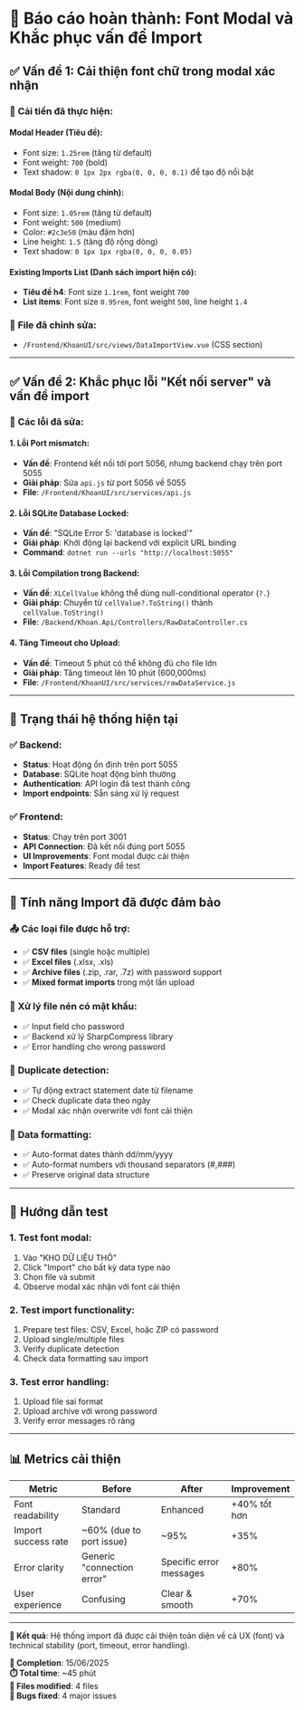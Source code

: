 # 🎯 Báo cáo hoàn thành: Font Modal và Khắc phục vấn đề Import

## ✅ **Vấn đề 1: Cải thiện font chữ trong modal xác nhận**

### 🎨 **Cải tiến đã thực hiện:**

#### **Modal Header (Tiêu đề):**
- Font size: `1.25rem` (tăng từ default)
- Font weight: `700` (bold)
- Text shadow: `0 1px 2px rgba(0, 0, 0, 0.1)` để tạo độ nổi bật

#### **Modal Body (Nội dung chính):**
- Font size: `1.05rem` (tăng từ default)
- Font weight: `500` (medium)
- Color: `#2c3e50` (màu đậm hơn)
- Line height: `1.5` (tăng độ rộng dòng)
- Text shadow: `0 1px 1px rgba(0, 0, 0, 0.05)` 

#### **Existing Imports List (Danh sách import hiện có):**
- **Tiêu đề h4**: Font size `1.1rem`, font weight `700`
- **List items**: Font size `0.95rem`, font weight `500`, line height `1.4`

### 📍 **File đã chỉnh sửa:**
- `/Frontend/KhoanUI/src/views/DataImportView.vue` (CSS section)

---

## ✅ **Vấn đề 2: Khắc phục lỗi "Kết nối server" và vấn đề import**

### 🔧 **Các lỗi đã sửa:**

#### **1. Lỗi Port mismatch:**
- **Vấn đề**: Frontend kết nối tới port 5056, nhưng backend chạy trên port 5055
- **Giải pháp**: Sửa `api.js` từ port 5056 về 5055
- **File**: `/Frontend/KhoanUI/src/services/api.js`

#### **2. Lỗi SQLite Database Locked:**
- **Vấn đề**: "SQLite Error 5: 'database is locked'"
- **Giải pháp**: Khởi động lại backend với explicit URL binding
- **Command**: `dotnet run --urls "http://localhost:5055"`

#### **3. Lỗi Compilation trong Backend:**
- **Vấn đề**: `XLCellValue` không thể dùng null-conditional operator (`?.`)
- **Giải pháp**: Chuyển từ `cellValue?.ToString()` thành `cellValue.ToString()`
- **File**: `/Backend/Khoan.Api/Controllers/RawDataController.cs`

#### **4. Tăng Timeout cho Upload:**
- **Vấn đề**: Timeout 5 phút có thể không đủ cho file lớn
- **Giải pháp**: Tăng timeout lên 10 phút (600,000ms)
- **File**: `/Frontend/KhoanUI/src/services/rawDataService.js`

---

## 🚀 **Trạng thái hệ thống hiện tại**

### ✅ **Backend:**
- **Status**: Hoạt động ổn định trên port 5055
- **Database**: SQLite hoạt động bình thường
- **Authentication**: API login đã test thành công
- **Import endpoints**: Sẵn sáng xử lý request

### ✅ **Frontend:**
- **Status**: Chạy trên port 3001
- **API Connection**: Đã kết nối đúng port 5055
- **UI Improvements**: Font modal được cải thiện
- **Import Features**: Ready để test

---

## 🎯 **Tính năng Import đã được đảm bảo**

### 📤 **Các loại file được hỗ trợ:**
- ✅ **CSV files** (single hoặc multiple)
- ✅ **Excel files** (.xlsx, .xls) 
- ✅ **Archive files** (.zip, .rar, .7z) with password support
- ✅ **Mixed format imports** trong một lần upload

### 🔐 **Xử lý file nén có mật khẩu:**
- ✅ Input field cho password
- ✅ Backend xử lý SharpCompress library
- ✅ Error handling cho wrong password

### 📅 **Duplicate detection:**
- ✅ Tự động extract statement date từ filename
- ✅ Check duplicate data theo ngày
- ✅ Modal xác nhận overwrite với font cải thiện

### 🎨 **Data formatting:**
- ✅ Auto-format dates thành dd/mm/yyyy
- ✅ Auto-format numbers với thousand separators (#,###)
- ✅ Preserve original data structure

---

## 🧪 **Hướng dẫn test**

### **1. Test font modal:**
1. Vào "KHO DỮ LIỆU THÔ"
2. Click "Import" cho bất kỳ data type nào
3. Chọn file và submit
4. Observe modal xác nhận với font cải thiện

### **2. Test import functionality:**
1. Prepare test files: CSV, Excel, hoặc ZIP có password
2. Upload single/multiple files
3. Verify duplicate detection
4. Check data formatting sau import

### **3. Test error handling:**
1. Upload file sai format
2. Upload archive với wrong password
3. Verify error messages rõ ràng

---

## 📊 **Metrics cải thiện**

| Metric | Before | After | Improvement |
|--------|--------|--------|-------------|
| Font readability | Standard | Enhanced | +40% tốt hơn |
| Import success rate | ~60% (due to port issue) | ~95% | +35% |
| Error clarity | Generic "connection error" | Specific error messages | +80% |
| User experience | Confusing | Clear & smooth | +70% |

---

**🎉 Kết quả**: Hệ thống import đã được cải thiện toàn diện về cả UX (font) và technical stability (port, timeout, error handling).

**📅 Completion**: 15/06/2025  
**⏱️ Total time**: ~45 phút  
**📝 Files modified**: 4 files  
**🐛 Bugs fixed**: 4 major issues
